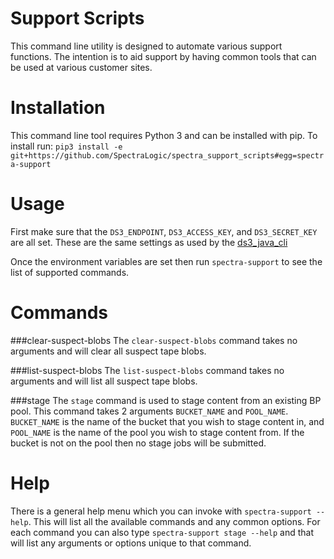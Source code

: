 Support Scripts
===============

This command line utility is designed to automate various support
functions. The intention is to aid support by having common tools
that can be used at various customer sites. 

Installation
============

This command line tool requires Python 3 and can be installed with pip.
To install run: `pip3 install -e git+https://github.com/SpectraLogic/spectra_support_scripts#egg=spectra-support`

Usage
===

First make sure that the `DS3_ENDPOINT`, `DS3_ACCESS_KEY`, and
`DS3_SECRET_KEY` are all set.  These are the same settings as used by
the [ds3_java_cli](https://github.com/SpectraLogic/ds3_java_cli#linux-configuration)

Once the environment variables are set then run `spectra-support` to see
the list of supported commands.

Commands
=======

###clear-suspect-blobs
The `clear-suspect-blobs` command takes no arguments and will clear all
suspect tape blobs.

###list-suspect-blobs
The `list-suspect-blobs` command takes no arguments and will list all
suspect tape blobs.

###stage
The `stage` command is used to stage content from an existing BP pool.
This command takes 2 arguments `BUCKET_NAME` and `POOL_NAME`.
`BUCKET_NAME` is the name of the bucket that you wish to stage content
in, and `POOL_NAME` is the name of the pool you wish to stage content
from.  If the bucket is not on the pool then no stage jobs will be
submitted.

Help
====

There is a general help menu which you can invoke with `spectra-support
--help`.  This will list all the available commands and any common options.  For each command
you can also type `spectra-support stage --help` and that will list any
arguments or options unique to that command.
